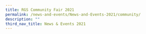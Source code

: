 ```yaml
---
title: RGS Community Fair 2021
permalink: /news-and-events/News-and-Events-2021/community/
description: ""
third_nav_title: News & Events 2021
---
```

